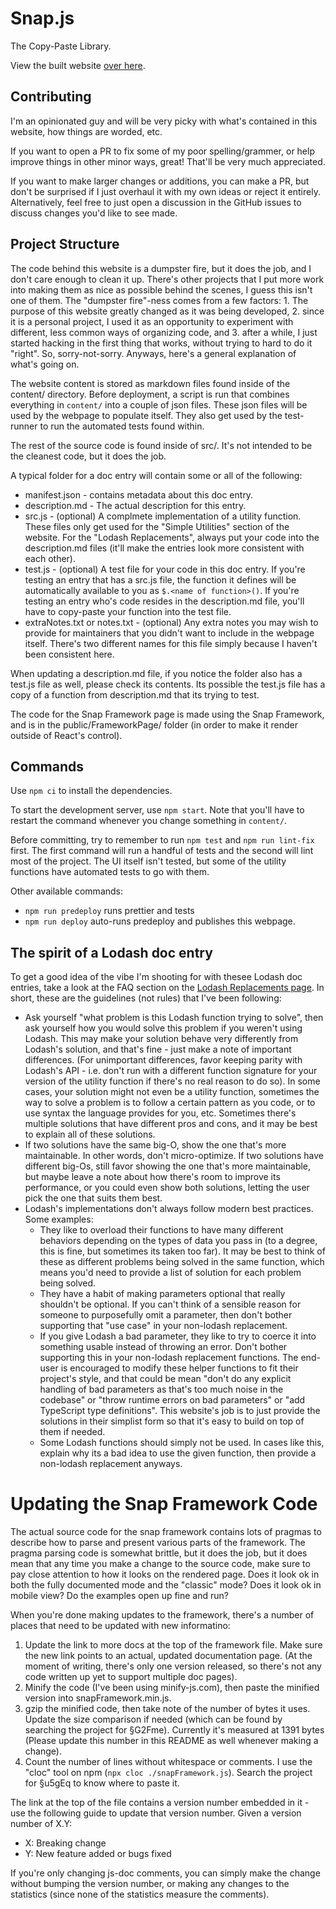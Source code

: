 # Snap.js

The Copy-Paste Library.

View the built website [over here](https://thescottyjam.github.io/snap.js/#!/nolodash).

## Contributing

I'm an opinionated guy and will be very picky with what's contained in this website, how things are worded, etc.

If you want to open a PR to fix some of my poor spelling/grammer, or help improve things in other minor ways, great! That'll be very much appreciated.

If you want to make larger changes or additions, you can make a PR, but don't be surprised if I just overhaul it with my own ideas or reject it entirely. Alternatively, feel free to just open a discussion in the GitHub issues to discuss changes you'd like to see made.

## Project Structure

The code behind this website is a dumpster fire, but it does the job, and I don't care enough to clean it up. There's other projects that I put more work into making them as nice as possible behind the scenes, I guess this isn't one of them. The "dumpster fire"-ness comes from a few factors: 1. The purpose of this website greatly changed as it was being developed, 2. since it is a personal project, I used it as an opportunity to experiment with different, less common ways of organizing code, and 3. after a while, I just started hacking in the first thing that works, without trying to hard to do it "right". So, sorry-not-sorry. Anyways, here's a general explanation of what's going on.

The website content is stored as markdown files found inside of the content/ directory. Before deployment, a script is run that combines everything in `content/` into a couple of json files. These json files will be used by the webpage to populate itself. They also get used by the test-runner to run the automated tests found within.

The rest of the source code is found inside of src/. It's not intended to be the cleanest code, but it does the job.

A typical folder for a doc entry will contain some or all of the following:
* manifest.json - contains metadata about this doc entry.
* description.md - The actual description for this entry.
* src.js - (optional) A complmete implementation of a utility function. These files only get used for the "Simple Utilities" section of the website. For the "Lodash Replacements", always put your code into the description.md files (it'll make the entries look more consistent with each other).
* test.js - (optional) A test file for your code in this doc entry. If you're testing an entry that has a src.js file, the function it defines will be automatically available to you as `$.<name of function>()`. If you're testing an entry who's code resides in the description.md file, you'll have to copy-paste your function into the test file.
* extraNotes.txt or notes.txt - (optional) Any extra notes you may wish to provide for maintainers that you didn't want to include in the webpage itself. There's two different names for this file simply because I haven't been consistent here.

When updating a description.md file, if you notice the folder also has a test.js file as well, please check its contents. Its possible the test.js file has a copy of a function from description.md that its trying to test.

The code for the Snap Framework page is made using the Snap Framework, and is in the public/FrameworkPage/ folder (in order to make it render outside of React's control).

## Commands

Use `npm ci` to install the dependencies.

To start the development server, use `npm start`. Note that you'll have to restart the command whenever you change something in `content/`.

Before committing, try to remember to run `npm test` and `npm run lint-fix` first. The first command will run a handful of tests and the second will lint most of the project. The UI itself isn't tested, but some of the utility functions have automated tests to go with them.

Other available commands:

- `npm run predeploy` runs prettier and tests
- `npm run deploy` auto-runs predeploy and publishes this webpage.

## The spirit of a Lodash doc entry

To get a good idea of the vibe I'm shooting for with thesee Lodash doc entries, take a look at the FAQ section on the [Lodash Replacements page](https://thescottyjam.github.io/snap.js/#!/nolodash). In short, these are the guidelines (not rules) that I've been following:

* Ask yourself "what problem is this Lodash function trying to solve", then ask yourself how you would solve this problem if you weren't using Lodash. This may make your solution behave very differently from Lodash's solution, and that's fine - just make a note of important differences. (For unimportant differences, favor keeping parity with Lodash's API - i.e. don't run with a different function signature for your version of the utility function if there's no real reason to do so). In some cases, your solution might not even be a utility function, sometimes the way to solve a problem is to follow a certain pattern as you code, or to use syntax the language provides for you, etc. Sometimes there's multiple solutions that have different pros and cons, and it may be best to explain all of these solutions.
* If two solutions have the same big-O, show the one that's more maintainable. In other words, don't micro-optimize. If two solutions have different big-Os, still favor showing the one that's more maintainable, but maybe leave a note about how there's room to improve its performance, or you could even show both solutions, letting the user pick the one that suits them best.
* Lodash's implementations don't always follow modern best practices. Some examples:
  * They like to overload their functions to have many different behaviors depending on the types of data you pass in (to a degree, this is fine, but sometimes its taken too far). It may be best to think of these as different problems being solved in the same function, which means you'd need to provide a list of solution for each problem being solved.
  * They have a habit of making parameters optional that really shouldn't be optional. If you can't think of a sensible reason for someone to purposefully omit a parameter, then don't bother supporting that "use case" in your non-lodash replacement.
  * If you give Lodash a bad parameter, they like to try to coerce it into something usable instead of throwing an error. Don't bother supporting this in your non-lodash replacement functions. The end-user is encouraged to modify these helper functions to fit their project's style, and that could be mean "don't do any explicit handling of bad parameters as that's too much noise in the codebase" or "throw runtime errors on bad parameters" or "add TypeScript type definitions". This website's job is to just provide the solutions in their simplist form so that it's easy to build on top of them if needed.
  * Some Lodash functions should simply not be used. In cases like this, explain why its a bad idea to use the given function, then provide a non-lodash replacement anyways.

# Updating the Snap Framework Code

The actual source code for the snap framework contains lots of pragmas to describe how to parse and present various parts of the framework. The pragma parsing code is somewhat brittle, but it does the job, but it does mean that any time you make a change to the source code, make sure to pay close attention to how it looks on the rendered page. Does it look ok in both the fully documented mode and the "classic" mode? Does it look ok in mobile view? Do the examples open up fine and run?

When you're done making updates to the framework, there's a number of places that need to be updated with new informatino:
1. Update the link to more docs at the top of the framework file. Make sure the new link points to an actual, updated documentation page. (At the moment of writing, there's only one version released, so there's not any code written up yet to support multiple doc pages).
2. Minify the code (I've been using minify-js.com), then paste the minified version into snapFramework.min.js.
3. gzip the minified code, then take note of the number of bytes it uses. Update the size comparison if needed (which can be found by searching the project for §G2Fme). Currently it's measured at 1391 bytes (Please update this number in this README as well whenever making a change).
4. Count the number of lines without whitespace or comments. I use the "cloc" tool on npm (`npx cloc ./snapFramework.js`). Search the project for §u5gEq to know where to paste it.

The link at the top of the file contains a version number embedded in it - use the following guide to update that version number.
Given a version number of X.Y:
* X: Breaking change
* Y: New feature added or bugs fixed

If you're only changing js-doc comments, you can simply make the change without bumping the version number, or making any changes to the statistics (since none of the statistics measure the comments).